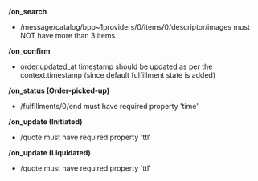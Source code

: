 **/on_search**
- /message/catalog/bpp~1providers/0/items/0/descriptor/images must NOT have more than 3 items

**/on_confirm**
- order.updated_at timestamp should be updated as per the context.timestamp (since default fulfillment state is added)

**/on_status (Order-picked-up)**
- /fulfillments/0/end must have required property 'time'

**/on_update (Initiated)**
- /quote must have required property 'ttl'

**/on_update (Liquidated)**
- /quote must have required property 'ttl'

